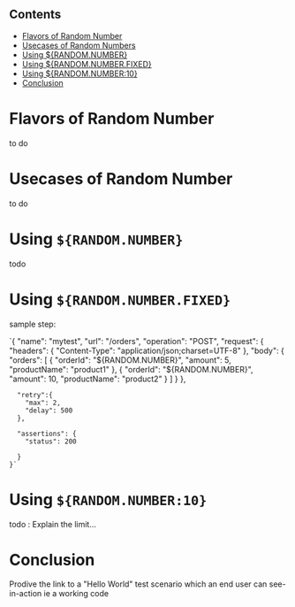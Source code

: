 ## Contents
   * [Flavors of Random Number](#flavors-of-random-number)
   * [Usecases of Random Numbers](#usecases-of-random-number)
   * [Using ${RANDOM.NUMBER}](#using-randomnumber)
   * [Using ${RANDOM.NUMBER.FIXED}](#using-randomnumberfixed)
   * [Using ${RANDOM.NUMBER:10}](#using-randomnumber10)
   * [Conclusion](#conclusion)

Flavors of Random Number
===
to do

Usecases of Random Number
===
to do


Using `${RANDOM.NUMBER}`
===
todo


Using `${RANDOM.NUMBER.FIXED}`
===
sample step:

`{
      "name": "mytest",
      "url": "/orders",
      "operation": "POST",
      "request": {
        "headers": {
          "Content-Type": "application/json;charset=UTF-8"
        },
        "body": {
          "orders": [
            {
              "orderId": "${RANDOM.NUMBER}",
              "amount": 5,
              "productName": "product1"
            },
            {
              "orderId": "${RANDOM.NUMBER}",
              "amount": 10,
              "productName": "product2"
            }
          ]
        }
      },

      "retry":{
        "max": 2,
        "delay": 500
      },

      "assertions": {
        "status": 200

      }
    }`


Using `${RANDOM.NUMBER:10}`
===
todo : Explain the limit... 

Conclusion
===
Prodive the link to a "Hello World" test scenario which an end user can see-in-action ie a working code
